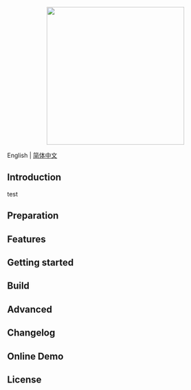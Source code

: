 <p align="center">
  <img width="320" src="https://www.inhandnetworks.com/upload/image/201904/28/0300230504.jpg">
</p>

English | [简体中文](./README.zh-CN.md) 

## Introduction

test

## Preparation



## Features


## Getting started



## Build



## Advanced



## Changelog



## Online Demo



## License
